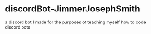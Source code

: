 # discordBot-JimmerJosephSmith
a discord bot I made for the purposes of teaching myself how to code discord bots
